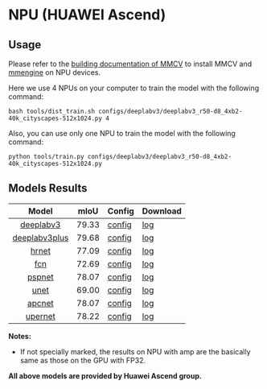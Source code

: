 # NPU (HUAWEI Ascend)

## Usage

Please refer to the [building documentation of MMCV](https://mmcv.readthedocs.io/en/latest/get_started/build.html#build-mmcv-full-on-ascend-npu-machine) to install MMCV and [mmengine](https://mmengine.readthedocs.io/en/latest/get_started/installation.html#build-from-source) on NPU devices.

Here we use 4 NPUs on your computer to train the model with the following command:

```shell
bash tools/dist_train.sh configs/deeplabv3/deeplabv3_r50-d8_4xb2-40k_cityscapes-512x1024.py 4
```

Also, you can use only one NPU to train the model with the following command:

```shell
python tools/train.py configs/deeplabv3/deeplabv3_r50-d8_4xb2-40k_cityscapes-512x1024.py
```

## Models Results

|        Model        | mIoU  | Config                                                                                                                                   | Download                                                                                                                   |
| :-----------------: | :---: | :--------------------------------------------------------------------------------------------------------------------------------------- | :------------------------------------------------------------------------------------------------------------------------- |
|   [deeplabv3](<>)   | 79.33 | [config](https://github.com/open-mmlab/mmsegmentation/tree/master/configs/deeplabv3/deeplabv3_r50-d8_512x1024_40k_cityscapes.py)         | [log](https://download.openmmlab.com/mmsegmentation/v0.5/device/npu/deeplabv3_r50-d8_512x1024_40k_cityscapes.log.json)     |
| [deeplabv3plus](<>) | 79.68 | [config](https://github.com/open-mmlab/mmsegmentation/blob/master/configs/deeplabv3plus/deeplabv3plus_r50-d8_512x1024_40k_cityscapes.py) | [log](https://download.openmmlab.com/mmsegmentation/v0.5/device/npu/deeplabv3plus_r50-d8_512x1024_40k_cityscapes.log.json) |
|     [hrnet](<>)     | 77.09 | [config](https://github.com/open-mmlab/mmsegmentation/blob/master/configs/hrnet/fcn_hr18_512x1024_40k_cityscapes.py)                     | [log](https://download.openmmlab.com/mmsegmentation/v0.5/device/npu/fcn_hr18_512x1024_40k_cityscapes.log.json)             |
|      [fcn](<>)      | 72.69 | [config](https://github.com/open-mmlab/mmsegmentation/blob/master/configs/fcn/fcn_r50-d8_512x1024_40k_cityscapes.py)                     | [log](https://download.openmmlab.com/mmsegmentation/v0.5/device/npu/fcn_r50-d8_512x1024_40k_cityscapes.log.json)           |
|    [pspnet](<>)     | 78.07 | [config](https://github.com/open-mmlab/mmsegmentation/blob/master/configs/pspnet/pspnet_r50-d8_512x1024_80k_cityscapes.py)               | [log](https://download.openmmlab.com/mmsegmentation/v0.5/device/npu/pspnet_r50-d8_512x1024_80k_cityscapes.log.json)        |
|     [unet](<>)      | 69.00 | [config](https://github.com/open-mmlab/mmsegmentation/blob/master/configs/unet/fcn_unet_s5-d16_4x4_512x1024_160k_cityscapes.py)          | [log](https://download.openmmlab.com/mmsegmentation/v0.5/device/npu/fcn_unet_s5-d16_4x4_512x1024_160k_cityscapes.log.json) |
|    [apcnet](<>)     | 78.07 | [config](https://github.com/open-mmlab/mmsegmentation/blob/master/configs/apcnet/apcnet_r50-d8_512x1024_40k_cityscapes.py)               | [log](https://download.openmmlab.com/mmsegmentation/v0.5/device/npu/apcnet_r50-d8_512x1024_40k_cityscapes.log.json)        |
|    [upernet](<>)    | 78.22 | [config](https://github.com/open-mmlab/mmsegmentation/tree/1.x/configs/upernet/upernet_r50_4xb2-40k_cityscapes-512x1024.py)              | [log](https://download.openmmlab.com/mmsegmentation/v0.5/device/npu/upernet_r50_512x1024_40k_cityscapes.log.json)          |

**Notes:**

- If not specially marked, the results on NPU with amp are the basically same as those on the GPU with FP32.

**All above models are provided by Huawei Ascend group.**
